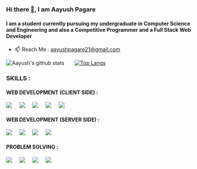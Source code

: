 ### Hi there 👋, I am Aayush Pagare
#### I am a student currently pursuing my undergraduate in Computer Science and Engineering and also a Competitive Programmer and a Full Stack Web Developer
- 📫 Reach Me : aayushpagare21@gmail.com 
&nbsp; 
&nbsp; 

 ![Aayush's github stats](https://github-readme-stats.vercel.app/api?username=aayushpagare21-compcoder) &nbsp; &nbsp; &nbsp; [![Top Langs](https://github-readme-stats.vercel.app/api/top-langs/?username=aayushpagare21-compcoder)](https://github.com/anuraghazra/github-readme-stats) 

  ### SKILLS :

 #### WEB DEVELOPMENT (CLIENT SIDE) : 
 ![](https://img.shields.io/badge/_JavaScript_-informational?style=flat&logo=javascript&logoColor=white&color=f7df1e) &nbsp; &nbsp; ![](https://img.shields.io/badge/-_HTML_-informational?style=flat&logo=html5&logoColor=white&color=ff0000) &nbsp; &nbsp;  ![](https://img.shields.io/badge/-_CSS_-informational?style=flat&logo=CSS3&logoColor=white&color=3e295c) &nbsp; &nbsp;  ![](https://img.shields.io/badge/_BootStrap_-informational?style=flat&logo=Bootstrap&logoColor=white&color=3e295c) &nbsp; &nbsp;  ![](https://img.shields.io/badge/_VS_CODE_-informational?style=flat&logo=visualstudio&logoColor=white&color=000000)    
 

#### WEB DEVELOPMENT (SERVER SIDE) :   
![](https://img.shields.io/badge/_php_-informational?style=flat&logo=php&logoColor=white&color=800080) &nbsp; &nbsp; ![](https://img.shields.io/badge/_mysql_-informational?style=flat&logo=mysql&logoColor=white&color=3e295c) &nbsp; &nbsp; ![](https://img.shields.io/badge/_xampp_-informational?style=flat&logo=xampp&logoColor=white&color=FF7F50) 
&nbsp; &nbsp; ![](https://img.shields.io/badge/_Java_-informational?style=flat&logo=java&logoColor=white&color=3e295c)


 
#### PROBLEM SOLVING : 
![](https://img.shields.io/badge/++14_-informational?style=flat&logo=C&logoColor=white&color=3e295c) &nbsp; &nbsp; ![](https://img.shields.io/badge/_STL_-informational?style=flat&logo=c&logoColor=white&color=ff0000) &nbsp; &nbsp; ![](https://img.shields.io/badge/_Data_Structures_-informational?style=flat&logo=c&logoColor=white&color=3e295c)  &nbsp; &nbsp; ![](https://img.shields.io/badge/_Algorithms_-informational?style=flat&logo=c&logoColor=white&color=ff0000)  




